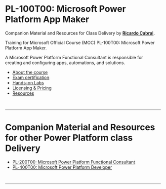 <a id="top" />

<br/>

# PL-100T00: Microsoft Power Platform App Maker

Companion Material and Resources for Class Delivery by [**Ricardo Cabral**](https://www.rramoscabral.com).

Training for Microsoft Official Course (MOC) PL-100T00: Microsoft Power Platform App Maker.

A Microsoft Power Platform Functional Consultant is responsible for creating and configuring apps, automations, and solutions. 

- [About the course](./about-the-course.md)
- [Exam certification](./exam.md)
- [Hands-on Labs](./hands-on-labs.md)
- [Licensing & Pricing](./licensing-pricing.md)
- [Resources](./resources.md)

<br>

---

# Companion Material and Resources for other Power Platform class Delivery

- [PL-200T00: Microsoft Power Platform Functional Consultant](https://pl-200.rramoscabral.com)
- [PL-400T00: Microsoft Power Platform Developer](https://pl-400.rramoscabral.com) 

<br/>

---